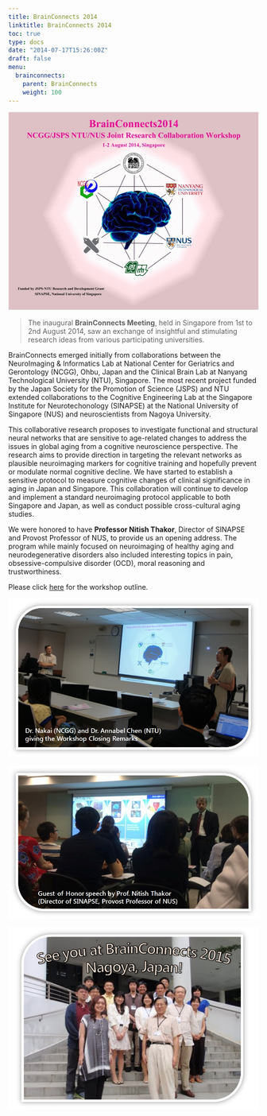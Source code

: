 ```yaml
---
title: BrainConnects 2014
linktitle: BrainConnects 2014
toc: true
type: docs
date: "2014-07-17T15:26:00Z"
draft: false
menu:
  brainconnects:
    parent: BrainConnects
    weight: 100
---
```


![background](/events/brainconnects/2014_background.jpg)

> The inaugural **BrainConnects Meeting**, held in Singapore from 1st to 2nd August 2014, saw an exchange of insightful and stimulating research ideas from various participating universities.

BrainConnects emerged initially from collaborations between the NeuroImaging & Informatics Lab at National Center for Geriatrics and Gerontology (NCGG), Ohbu, Japan and the Clinical Brain Lab at Nanyang Technological University (NTU), Singapore. The most recent project funded by the Japan Society for the Promotion of Science (JSPS) and NTU extended collaborations to the Cognitive Engineering Lab at the Singapore Institute for Neurotechonology (SINAPSE) at the National University of Singapore (NUS) and neuroscientists from Nagoya University.

This collaborative research proposes to investigate functional and structural neural networks that are sensitive to age-related changes to address the issues in global aging from a cognitive neuroscience perspective. The research aims to provide direction in targeting the relevant networks as plausible neuroimaging markers for cognitive training and hopefully prevent or modulate normal cognitive decline. We have started to establish a sensitive protocol to measure cognitive changes of clinical significance in aging in Japan and Singapore. This collaboration will continue to develop and implement a standard neuroimaging protocol applicable to both Singapore and Japan, as well as conduct possible cross-cultural aging studies.

We were honored to have **Professor Nitish Thakor**, Director of SINAPSE and Provost Professor of NUS, to provide us an opening address. The program while mainly focused on neuroimaging of healthy aging and neurodegenerative disorders also included interesting topics in pain, obsessive-compulsive disorder (OCD), moral reasoning and trustworthiness.

Please click [here](https://clinicalbrain.org/events/brainconnects/Brain%20Connects%202014%20Workshop%20Program.pdf) for the workshop outline.

![workshopclosingremarks1](/events/brainconnects/2014_workshopclosingremarks1.jpg)

![nitish@](/events/brainconnects/2014_nitish@.jpg)

![group_1_2](/events/brainconnects/2014_group_1_2.jpg)
